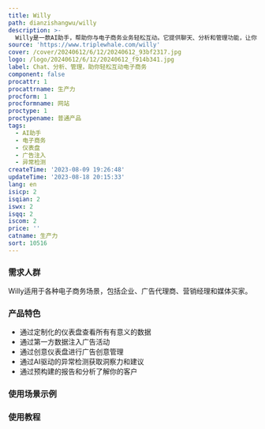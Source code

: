 ```yaml
---
title: Willy
path: dianzishangwu/willy
description: >-
  Willy是一款AI助手，帮助你与电子商务业务轻松互动。它提供聊天、分析和管理功能，让你更好地了解和管理你的电子商务业务。Willy还可以为你提供定制化的仪表盘，显示你的数据和广告活动的关键指标。它还提供基于第一方数据的广告注入、创意仪表盘、AI驱动的异常检测等功能。无论你是企业主、营销经理还是媒体买家，Willy都能帮助你提高效率、获得有价值的客户洞察力并做出更好的决策。
source: 'https://www.triplewhale.com/willy'
cover: /cover/20240612/6/12/20240612_93bf2317.jpg
logo: /logo/20240612/6/12/20240612_f914b341.jpg
label: Chat、分析、管理，助你轻松互动电子商务
component: false
procattr: 1
procattrname: 生产力
procform: 1
procformname: 网站
proctype: 1
proctypename: 普通产品
tags:
  - AI助手
  - 电子商务
  - 仪表盘
  - 广告注入
  - 异常检测
createTime: '2023-08-09 19:26:48'
updateTime: '2023-08-18 20:15:33'
lang: en
isicp: 2
isqian: 2
iswx: 2
isqq: 2
iscom: 2
price: ''
catname: 生产力
sort: 10516
---
```




### 需求人群
Willy适用于各种电子商务场景，包括企业、广告代理商、营销经理和媒体买家。

### 产品特色
- 通过定制化的仪表盘查看所有有意义的数据
- 通过第一方数据注入广告活动
- 通过创意仪表盘进行广告创意管理
- 通过AI驱动的异常检测获取洞察力和建议
- 通过预构建的报告和分析了解你的客户

### 使用场景示例


### 使用教程


  
